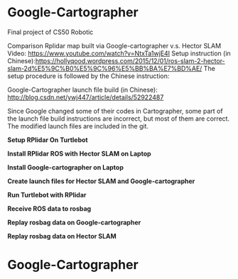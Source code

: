 # Google-Cartographer
Final project of CS50 Robotic 

Comparison Rplidar map built via Google-cartographer v.s. Hector SLAM 
Video: https://www.youtube.com/watch?v=NtxTa1wjE4I
Setup instruction (in Chinese):https://hollyqood.wordpress.com/2015/12/01/ros-slam-2-hector-slam-2d%E5%9C%B0%E5%9C%96%E5%BB%BA%E7%BD%AE/
The setup procedure is followed by the Chinese instruction:

Google-Cartographer launch file build (in Chinese): http://blog.csdn.net/ywj447/article/details/52922487

Since Google changed some of their codes in Cartographer, some part of the launch file build instructions are incorrect, but most of them are correct. The modified launch files are included in the git.

**Setup RPlidar On Turtlebot**



**Install RPlidar ROS with Hector SLAM on Laptop**




**Install Google-cartographer on Laptop**



**Create launch files for Hector SLAM and Google-cartographer**



**Run Turtlebot with RPlidar**



**Receive ROS data to rosbag**



**Replay rosbag data on Google-cartographer**



**Replay rosbag data on Hector SLAM**
# Google-Cartographer
